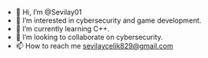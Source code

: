 - 👋 Hi, I’m @Sevilay01
- 👀 I’m interested in cybersecurity and game development.
- 🌱 I’m currently learning C++.
- 💞️ I’m looking to collaborate on cybersecurity.
- 📫 How to reach me sevilaycelik829@gmail.com

<!---
Sevilay01/Sevilay01 is a ✨ special ✨ repository because its `README.md` (this file) appears on your GitHub profile.
You can click the Preview link to take a look at your changes.
--->
